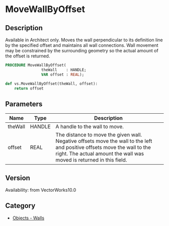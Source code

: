 # MoveWallByOffset

## Description
Available in Architect only. Moves the wall perpendicular to its definition line by the specified offset and maintains all wall connections. Wall movement may be constrained by the surrounding geometry so the actual amount of the offset is returned.

```pascal
PROCEDURE MoveWallByOffset(
				theWall    : HANDLE;
				VAR offset : REAL);
```

```python
def vs.MoveWallByOffset(theWall, offset):
    return offset
```

## Parameters
|Name|Type|Description|
|---|---|---|
|theWall|HANDLE|A handle to the wall to move.|
|offset|REAL|The distance to move the given wall. Negative offsets move the wall to the left and positive offsets move the wall to the right. The actual amount the wall was moved is returned in this field.|

## Version
Availability: from VectorWorks10.0

## Category
* [Objects - Walls](../Categories/Objects%20-%20Walls.md)
